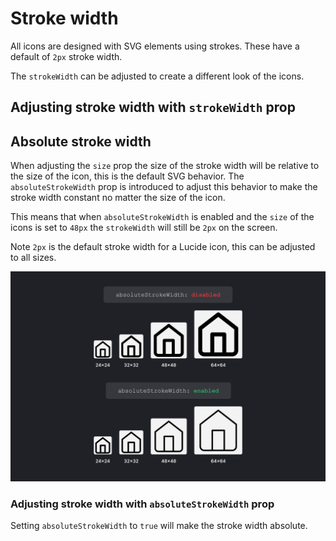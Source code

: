 <script setup>
import { Sandpack } from 'sandpack-vue3'
import sandpackTheme from '../../.vitepress/theme/sandpackTheme.json'
import strokeWidth from './examples/stroke-width-icon/files.ts'
import absoluteStrokeWidth from './examples/absolute-stroke-width-icon/files.ts'
</script>

# Stroke width

All icons are designed with SVG elements using strokes.
These have a default of `2px` stroke width.

The `strokeWidth` can be adjusted to create a different look of the icons.

## Adjusting stroke width with `strokeWidth` prop


<Sandpack
  template="react"
  :theme="sandpackTheme"
  :files="strokeWidth"
  :customSetup='{
    dependencies: {
      "lucide-react": "latest"
    }
  }'
  :options="{
    editorHeight: 300,
    editorWidthPercentage: 60,
  }"
/>

## Absolute stroke width

When adjusting the `size` prop the size of the  stroke width will be relative to the size of the icon, this is the default SVG behavior. The `absoluteStrokeWidth` prop is introduced to adjust this behavior to make the stroke width constant no matter the size of the icon.

This means that when `absoluteStrokeWidth` is enabled and the `size` of the icons is set to `48px` the `strokeWidth` will still be `2px` on the screen.

Note `2px` is the default stroke width for a Lucide icon, this can be adjusted to all sizes.

![Absolute stroke width comparison](../../images/absolute-stroke-width-compare.png?raw=true "Absolute stroke width comparison")

### Adjusting stroke width with `absoluteStrokeWidth` prop

Setting `absoluteStrokeWidth` to `true` will make the stroke width absolute.

<Sandpack
  template="react"
  :theme="sandpackTheme"
  :files="absoluteStrokeWidth"
  :customSetup='{
    dependencies: {
      "lucide-react": "latest"
    }
  }'
  :options="{
    editorHeight: 320,
    editorWidthPercentage: 60,
  }"
/>

